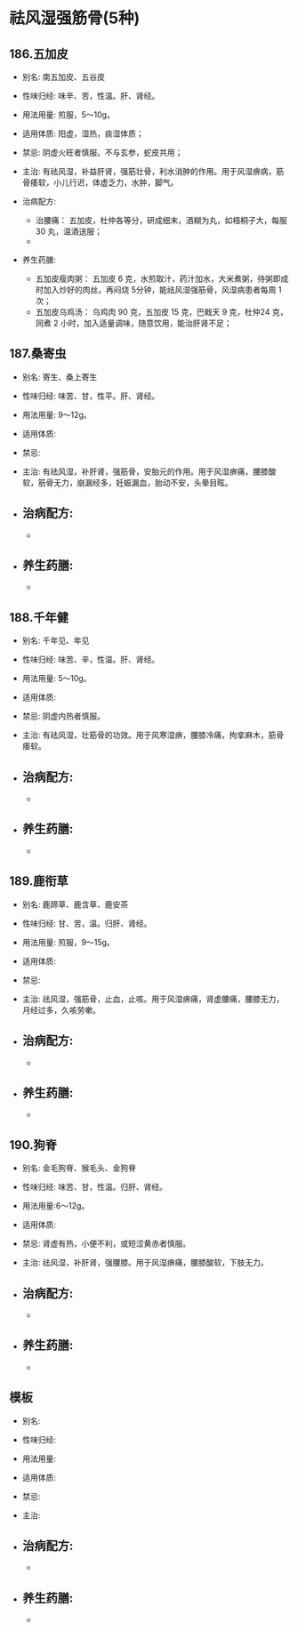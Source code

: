 # 祛风湿强筋骨(5种)

## 186.五加皮

- 别名: 南五加皮、五谷皮
- 性味归经: 味辛、苦，性温。肝、肾经。
- 用法用量: 煎服，5～10g。
- 适用体质: 阳虚，湿热，痰湿体质；
- 禁忌: 阴虚火旺者慎服。不与玄参，蛇皮共用；

- 主治: 有祛风湿，补益肝肾，强筋壮骨，利水消肿的作用。用于风湿痹病，筋骨痿软，小儿行迟，体虚乏力，水肿，脚气。
- 治病配方: 
  - 治腰痛： 五加皮，杜仲各等分，研成细末，酒糊为丸，如梧桐子大，每服 30 丸，温酒送服；
  - 
  
- 养生药膳: 
  - 五加皮瘦肉粥： 五加皮 6 克，水煎取汁，药汁加水，大米煮粥，待粥即成时加入炒好的肉丝，再闷烧 5分钟，能祛风湿强筋骨，风湿病患者每周 1 次；
  - 五加皮乌鸡汤： 乌鸡肉 90 克，五加皮 15 克，巴戟天 9 克，杜仲24 克，同煮 2 小时，加入适量调味，随意饮用，能治肝肾不足；


## 187.桑寄虫

- 别名: 寄生、桑上寄生
- 性味归经: 味苦、甘，性平。肝、肾经。
- 用法用量: 9～12g。
- 适用体质: 
- 禁忌: 

- 主治: 有祛风湿，补肝肾，强筋骨，安胎元的作用。用于风湿痹痛，腰膝酸软，筋骨无力，崩漏经多，妊娠漏血，胎动不安，头晕目眩。
- 治病配方: 
  - 
  - 
  
- 养生药膳: 
  - 
  - 


## 188.千年健

- 别名: 千年见、年见
- 性味归经: 味苦、辛，性温。肝、肾经。
- 用法用量: 5～10g。
- 适用体质: 
- 禁忌: 阴虚内热者慎服。

- 主治: 有祛风湿，壮筋骨的功效。用于风寒湿痹，腰膝冷痛，拘挛麻木，筋骨痿软。
- 治病配方: 
  - 
  - 
  
- 养生药膳: 
  - 
  - 

## 189.鹿衔草

- 别名: 鹿蹄草、鹿含草、鹿安茶
- 性味归经: 甘、苦，温。归肝、肾经。
- 用法用量: 煎服，9～15g。
- 适用体质: 
- 禁忌: 

- 主治: 祛风湿，强筋骨，止血，止咳。用于风湿痹痛，肾虚腰痛，腰膝无力，月经过多，久咳劳嗽。
- 治病配方: 
  - 
  - 
  
- 养生药膳: 
  - 
  - 


## 190.狗脊

- 别名: 金毛狗脊、猴毛头、金狗脊
- 性味归经: 味苦、甘，性温。归肝、肾经。
- 用法用量:6～12g。
- 适用体质: 
- 禁忌: 肾虚有热，小便不利，或短涩黄赤者慎服。

- 主治: 祛风湿，补肝肾，强腰膝。用于风湿痹痛，腰膝酸软，下肢无力。
- 治病配方: 
  - 
  - 
  
- 养生药膳: 
  - 
  - 



## 模板

- 别名: 
- 性味归经: 
- 用法用量:
- 适用体质: 
- 禁忌: 

- 主治: 
- 治病配方: 
  - 
  - 
  
- 养生药膳: 
  - 
  - 

